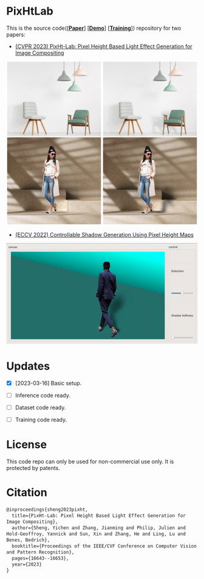 # PixHtLab 
This is the source code([[**Paper**](https://arxiv.org/pdf/2303.00137.pdf)]  [[**Demo**](#inference)]  [[**Training**](#training)]) repository for two papers:  


* [(CVPR 2023) PixHt-Lab: Pixel Height Based Light Effect Generation for Image Compositing](https://arxiv.org/pdf/2303.00137.pdf)

<p align="center">
  <img src="Figs/more_results2.png" />
</p>
 
* [(ECCV 2022) Controllable Shadow Generation Using Pixel Height Maps](https://arxiv.org/pdf/2207.05385.pdf)

<p align="center">
  <img src="Figs/SSG.gif" />
</p>


<!-- # <a name="inference"></a> Inference/Demo -->

<!-- # <a name="training"></a> Training -->

# Updates
- [x] [2023-03-16] Basic setup. 
- [ ] Inference code ready. 
- [ ] Dataset code ready. 
- [ ] Training code ready. 


# License
This code repo can only be used for non-commercial use only. It is protected by patents.

# Citation
```
@inproceedings{sheng2023pixht,
  title={PixHt-Lab: Pixel Height Based Light Effect Generation for Image Compositing},
  author={Sheng, Yichen and Zhang, Jianming and Philip, Julien and Hold-Geoffroy, Yannick and Sun, Xin and Zhang, He and Ling, Lu and Benes, Bedrich},
  booktitle={Proceedings of the IEEE/CVF Conference on Computer Vision and Pattern Recognition},
  pages={16643--16653},
  year={2023}
}
```
